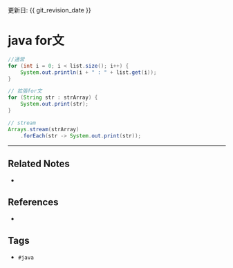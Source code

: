更新日: {{ git_revision_date }}

# java for文
```java
//通常
for (int i = 0; i < list.size(); i++) {  
	System.out.println(i + " : " + list.get(i));  
}    

// 拡張for文
for (String str : strArray) {  
	System.out.print(str);  
}

// stream
Arrays.stream(strArray)
	.forEach(str -> System.out.print(str));

```

---
## Related Notes
- 

## References
- 

## Tags
- `#java` 